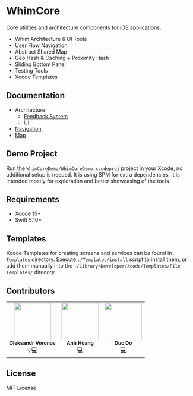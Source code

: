 # WhimCore
<!-- [![codecov](https://codecov.io/gh/maasglobal/whim-ios-core/branch/main/graph/badge.svg?token=9nsaxD0896)](https://codecov.io/gh/maasglobal/whim-ios-core) -->

Core utilities and architecture components for iOS applications.

- Whim Architecture & UI Tools
- User Flow Navigation
- Abstract Shared Map
- Geo Hash & Caching + Proximity Hash
- Sliding Bottom Panel
- Testing Tools
- Xcode Templates

## Documentation

- Architecture
  - [Feedback System](Documents/Architecture/FeedbackSystem.md)
  - [UI](Documents/Architecture/UI.md)
- [Navigation](Documents/Navigation/Navigation.md)
- [Map](Documents/Navigation/Map.md)

## Demo Project

Run the `WhimCoreDemo/WhimCoreDemo.xcodeproj` project in your Xcode, no additional setup is needed. It is using SPM for extra dependencies, it is intended mostly for exploration and better showcasing of the tools.

## Requirements

- Xcode 15+
- Swift 5.10+

## Templates

Xcode Templates for creating screens and services can be found in `Templates` directory.
Execute `./Templates/install` script to install them, or add them manually into the `~/Library/Developer/Xcode/Templates/File Templates/` direcory.

## Contributors
<!-- ALL-CONTRIBUTORS-LIST:START - Do not remove or modify this section -->
<table>
  <tr>
    <td align="center"><a href="https://github.com/a-voronov"><img src="https://avatars.githubusercontent.com/u/11717236?v=4" width="100px;" alt=""/><br /><sub><b>Oleksandr Voronov</b></sub></a><br /><a href="https://github.com/maasglobal/whim-ios-core/commits?author=a-voronov" title="Idea & Implementation">💡💻</a></td>
    <td align="center"><a href="https://github.com/kanh296"><img src="https://avatars.githubusercontent.com/u/93093745?v=4" width="100px;" alt=""/><br /><sub><b>Anh Hoang</b></sub></a><br /><a href="https://github.com/maasglobal/whim-ios-core/commits?author=kanh296" title="Code">💻</a></td>
    <td align="center"><a href="https://github.com/volatilegg"><img src="https://avatars.githubusercontent.com/u/3374348?v=4" width="100px;" alt=""/><br /><sub><b>Duc Do</b></sub></a><br /><a href="https://github.com/maasglobal/whim-ios-core/commits?author=volatilegg" title="Code">💻</a></td>
  </tr>
</table>


## License

MIT License
